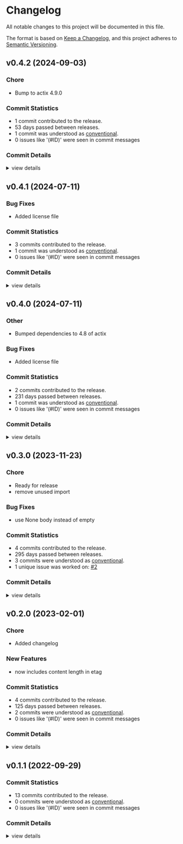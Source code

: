 # Changelog

All notable changes to this project will be documented in this file.

The format is based on [Keep a Changelog](https://keepachangelog.com/en/1.0.0/),
and this project adheres to [Semantic Versioning](https://semver.org/spec/v2.0.0.html).

## v0.4.2 (2024-09-03)

### Chore

 - <csr-id-6c73e2e23aa0120fd775b112cf664451fd40f21b/> Bump to actix 4.9.0

### Commit Statistics

<csr-read-only-do-not-edit/>

 - 1 commit contributed to the release.
 - 53 days passed between releases.
 - 1 commit was understood as [conventional](https://www.conventionalcommits.org).
 - 0 issues like '(#ID)' were seen in commit messages

### Commit Details

<csr-read-only-do-not-edit/>

<details><summary>view details</summary>

 * **Uncategorized**
    - Bump to actix 4.9.0 ([`6c73e2e`](https://github.com/chriswk/actix-middleware-etag/commit/6c73e2e23aa0120fd775b112cf664451fd40f21b))
</details>

## v0.4.1 (2024-07-11)

### Bug Fixes

 - <csr-id-3fb91b7a78413cd2e3565ce33549cd628f97cd9f/> Added license file

### Commit Statistics

<csr-read-only-do-not-edit/>

 - 3 commits contributed to the release.
 - 1 commit was understood as [conventional](https://www.conventionalcommits.org).
 - 0 issues like '(#ID)' were seen in commit messages

### Commit Details

<csr-read-only-do-not-edit/>

<details><summary>view details</summary>

 * **Uncategorized**
    - Release actix-middleware-etag v0.4.1 ([`3720ea7`](https://github.com/chriswk/actix-middleware-etag/commit/3720ea7765521642e704b3c591ac6ab72d9e8c77))
    - Release actix-middleware-etag v0.4.0 ([`ca77b11`](https://github.com/chriswk/actix-middleware-etag/commit/ca77b11088997da08990b27605ca7b92378a3fdf))
    - Added license file ([`3fb91b7`](https://github.com/chriswk/actix-middleware-etag/commit/3fb91b7a78413cd2e3565ce33549cd628f97cd9f))
</details>

## v0.4.0 (2024-07-11)

<csr-id-f1ffaad020060379377ed6bdf05eeaab5a5d0a15/>

### Other

 - <csr-id-f1ffaad020060379377ed6bdf05eeaab5a5d0a15/> Bumped dependencies to 4.8 of actix

### Bug Fixes

 - <csr-id-3fb91b7a78413cd2e3565ce33549cd628f97cd9f/> Added license file

### Commit Statistics

<csr-read-only-do-not-edit/>

 - 2 commits contributed to the release.
 - 231 days passed between releases.
 - 1 commit was understood as [conventional](https://www.conventionalcommits.org).
 - 0 issues like '(#ID)' were seen in commit messages

### Commit Details

<csr-read-only-do-not-edit/>

<details><summary>view details</summary>

 * **Uncategorized**
    - Release actix-middleware-etag v0.4.0 ([`194bf91`](https://github.com/chriswk/actix-middleware-etag/commit/194bf919ce052fae8260cfe8c7b088e75c941eec))
    - Bumped dependencies to 4.8 of actix ([`f1ffaad`](https://github.com/chriswk/actix-middleware-etag/commit/f1ffaad020060379377ed6bdf05eeaab5a5d0a15))
</details>

## v0.3.0 (2023-11-23)

<csr-id-864504de94e17b5c1f48e86ffa6ffda3f3703012/>
<csr-id-706fc83a66682004709d164ed10b3ad0407a34c3/>

### Chore

 - <csr-id-864504de94e17b5c1f48e86ffa6ffda3f3703012/> Ready for release
 - <csr-id-706fc83a66682004709d164ed10b3ad0407a34c3/> remove unused import

### Bug Fixes

 - <csr-id-c93f9768d71bdd4a967cc02f68eec816833d607b/> use None body instead of empty

### Commit Statistics

<csr-read-only-do-not-edit/>

 - 4 commits contributed to the release.
 - 295 days passed between releases.
 - 3 commits were understood as [conventional](https://www.conventionalcommits.org).
 - 1 unique issue was worked on: [#2](https://github.com/chriswk/actix-middleware-etag/issues/2)

### Commit Details

<csr-read-only-do-not-edit/>

<details><summary>view details</summary>

 * **[#2](https://github.com/chriswk/actix-middleware-etag/issues/2)**
    - Use None body instead of empty ([`c93f976`](https://github.com/chriswk/actix-middleware-etag/commit/c93f9768d71bdd4a967cc02f68eec816833d607b))
 * **Uncategorized**
    - Release actix-middleware-etag v0.3.0 ([`f42be50`](https://github.com/chriswk/actix-middleware-etag/commit/f42be50440883bb0620955f2a2f25dffd09c124c))
    - Ready for release ([`864504d`](https://github.com/chriswk/actix-middleware-etag/commit/864504de94e17b5c1f48e86ffa6ffda3f3703012))
    - Remove unused import ([`706fc83`](https://github.com/chriswk/actix-middleware-etag/commit/706fc83a66682004709d164ed10b3ad0407a34c3))
</details>

## v0.2.0 (2023-02-01)

<csr-id-ace591e23b0ee4b31054090bd15aa2782d1e2cbf/>

### Chore

 - <csr-id-ace591e23b0ee4b31054090bd15aa2782d1e2cbf/> Added changelog

### New Features

 - <csr-id-fe10145fa730d9c45deb7e05c594ad5760b9761a/> now includes content length in etag

### Commit Statistics

<csr-read-only-do-not-edit/>

 - 4 commits contributed to the release.
 - 125 days passed between releases.
 - 2 commits were understood as [conventional](https://www.conventionalcommits.org).
 - 0 issues like '(#ID)' were seen in commit messages

### Commit Details

<csr-read-only-do-not-edit/>

<details><summary>view details</summary>

 * **Uncategorized**
    - Release actix-middleware-etag v0.2.0 ([`ad14cc8`](https://github.com/chriswk/actix-middleware-etag/commit/ad14cc81231fb5a846d71b2a256b927bef8c6467))
    - Added changelog ([`ace591e`](https://github.com/chriswk/actix-middleware-etag/commit/ace591e23b0ee4b31054090bd15aa2782d1e2cbf))
    - Release actix-middleware-etag v0.2.0 ([`7dc14e6`](https://github.com/chriswk/actix-middleware-etag/commit/7dc14e68c542dba9b83588707afa4780aadd5c71))
    - Now includes content length in etag ([`fe10145`](https://github.com/chriswk/actix-middleware-etag/commit/fe10145fa730d9c45deb7e05c594ad5760b9761a))
</details>

## v0.1.1 (2022-09-29)

### Commit Statistics

<csr-read-only-do-not-edit/>

 - 13 commits contributed to the release.
 - 0 commits were understood as [conventional](https://www.conventionalcommits.org).
 - 0 issues like '(#ID)' were seen in commit messages

### Commit Details

<csr-read-only-do-not-edit/>

<details><summary>view details</summary>

 * **Uncategorized**
    - Added publish workflow ([`bd5cd24`](https://github.com/chriswk/actix-middleware-etag/commit/bd5cd246475d89a92fbaac2dd2899931eadd568b))
    - Tighten dependencies ([`f9bd997`](https://github.com/chriswk/actix-middleware-etag/commit/f9bd99743929d6c6ff7d48ecf9a30fb18a11ce98))
    - Updated with rust email address ([`c1c3209`](https://github.com/chriswk/actix-middleware-etag/commit/c1c32097d927772ab7fc66caa2d8aec868eba622))
    - Added cargo tags ([`6f93359`](https://github.com/chriswk/actix-middleware-etag/commit/6f93359e059e0441dbe8322005bd9ca5d37ddac5))
    - Update documentation to actually talk about our middleware ([`cea74b1`](https://github.com/chriswk/actix-middleware-etag/commit/cea74b1e3fa67eb7230640889a1833f1d67ce609))
    - Mention expressjs middleware ([`8e94a50`](https://github.com/chriswk/actix-middleware-etag/commit/8e94a504857b82fac40d744b6c562a38ac8c4405))
    - Updated with docs and only run on GETs ([`212d4b1`](https://github.com/chriswk/actix-middleware-etag/commit/212d4b1493f1a8885749a96209beae29e3bd8295))
    - Fight the borrow checker and the borrow checker wins ([`e29b3ba`](https://github.com/chriswk/actix-middleware-etag/commit/e29b3baa261eadb397a8b817e67312161ddd17bb))
    - Workflow for rust-cache is v2 ([`2790556`](https://github.com/chriswk/actix-middleware-etag/commit/2790556d3eb98a4f0873575b852f33d98ec18e84))
    - Try to setup ci ([`03f259f`](https://github.com/chriswk/actix-middleware-etag/commit/03f259f270ffe483f8f37255a120c007f23f0c33))
    - Added Header trait ([`0fe4a66`](https://github.com/chriswk/actix-middleware-etag/commit/0fe4a6656a1e8586d1b835a39a9fd92ef7e6320f))
    - Added tests and a favicon to test hashing binary files ([`f8501f6`](https://github.com/chriswk/actix-middleware-etag/commit/f8501f6a8be81c04ec897906b272a19f3bf91b21))
    - Initial implementation taken from https://gitlab.com/famedly/company/backend/libraries/actix-etags ([`33f33fe`](https://github.com/chriswk/actix-middleware-etag/commit/33f33fe44f12f3f15981d424d590a1dd12ad4237))
</details>

